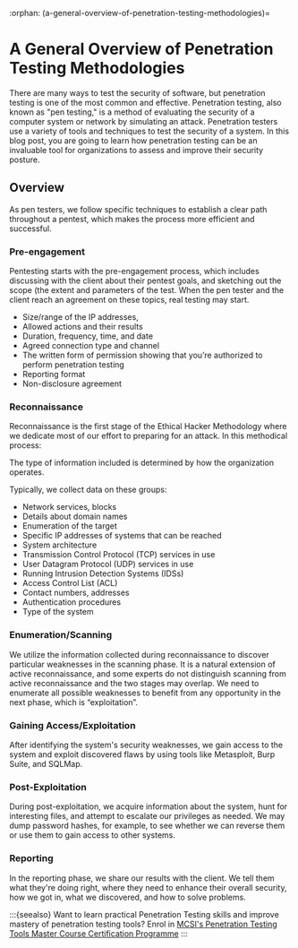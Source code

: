 :orphan:
(a-general-overview-of-penetration-testing-methodologies)=

# A General Overview of Penetration Testing Methodologies

There are many ways to test the security of software, but penetration testing is one of the most common and effective. Penetration testing, also known as "pen testing," is a method of evaluating the security of a computer system or network by simulating an attack. Penetration testers use a variety of tools and techniques to test the security of a system. In this blog post, you are going to learn how penetration testing can be an invaluable tool for organizations to assess and improve their security posture. 

## Overview

As pen testers, we follow specific techniques to establish a clear path throughout a pentest, which makes the process more efficient and successful.

### Pre-engagement

Pentesting starts with the pre-engagement process, which includes discussing with the client about their pentest goals, and sketching out the scope (the extent and parameters of the test. When the pen tester and the client reach an agreement on these topics, real testing may start.

- Size/range of the IP addresses,
- Allowed actions and their results
- Duration, frequency, time, and date
- Agreed connection type and channel
- The written form of permission showing that you’re authorized to perform penetration testing
- Reporting format
- Non-disclosure agreement

### Reconnaissance

Reconnaissance is the first stage of the Ethical Hacker Methodology where we dedicate most of our effort to preparing for an attack. In this methodical process:

The type of information included is determined by how the organization operates.

Typically, we collect data on these groups:

- Network services, blocks
- Details about domain names
- Enumeration of the target
- Specific IP addresses of systems that can be reached
- System architecture
- Transmission Control Protocol (TCP) services in use
- User Datagram Protocol (UDP) services in use
- Running Intrusion Detection Systems (IDSs)
- Access Control List (ACL)
- Contact numbers, addresses
- Authentication procedures
- Type of the system

### Enumeration/Scanning

We utilize the information collected during reconnaissance to discover particular weaknesses in the scanning phase. It is a natural extension of active reconnaissance, and some experts do not distinguish scanning from active reconnaissance and the two stages may overlap. We need to enumerate all possible weaknesses to benefit from any opportunity in the next phase, which is “exploitation”.

### Gaining Access/Exploitation

After identifying the system's security weaknesses, we gain access to the system and exploit discovered flaws by using tools like Metasploit, Burp Suite, and SQLMap.

### Post-Exploitation

During post-exploitation, we acquire information about the system, hunt for interesting files, and attempt to escalate our privileges as needed. We may dump password hashes, for example, to see whether we can reverse them or use them to gain access to other systems.

### Reporting

In the reporting phase, we share our results with the client. We tell them what they're doing right, where they need to enhance their overall security, how we got in, what we discovered, and how to solve problems.

:::{seealso}
Want to learn practical Penetration Testing skills and improve mastery of penetration testing tools? Enrol in [MCSI's Penetration Testing Tools Master Course Certification Programme](https://www.mosse-institute.com/penetration-testing-certifications.html)
:::
